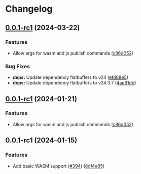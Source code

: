 # Changelog

## [0.0.1-rc1](https://github.com/TheOpenDictionary/odict/compare/wasm-v0.0.1-rc1...wasm-v0.0.1-rc1) (2024-03-22)


### Features

* Allow args for wasm and js publish commands ([c86d052](https://github.com/TheOpenDictionary/odict/commit/c86d0526f1a18338b678b4aa01831890ef9b9aef))


### Bug Fixes

* **deps:** Update dependency flatbuffers to v24 ([efd88e5](https://github.com/TheOpenDictionary/odict/commit/efd88e5d4edcd48bc8d0539e7b0a9d11a83abd37))
* **deps:** Update dependency flatbuffers to v24.3.7 ([4ae91dd](https://github.com/TheOpenDictionary/odict/commit/4ae91ddfedfdd0e8dabf37aa5cafd2e477cfb15c))

## [0.0.1-rc1](https://github.com/TheOpenDictionary/odict/compare/wasm-v0.0.1-rc1...wasm-v0.0.1-rc1) (2024-01-21)


### Features

* Allow args for wasm and js publish commands ([c86d052](https://github.com/TheOpenDictionary/odict/commit/c86d0526f1a18338b678b4aa01831890ef9b9aef))

## 0.0.1-rc1 (2024-01-15)


### Features

* Add basic WASM support ([#394](https://github.com/TheOpenDictionary/odict/issues/394)) ([8df4e85](https://github.com/TheOpenDictionary/odict/commit/8df4e851c175dc5677d9580a29e9d38927f796a6))
